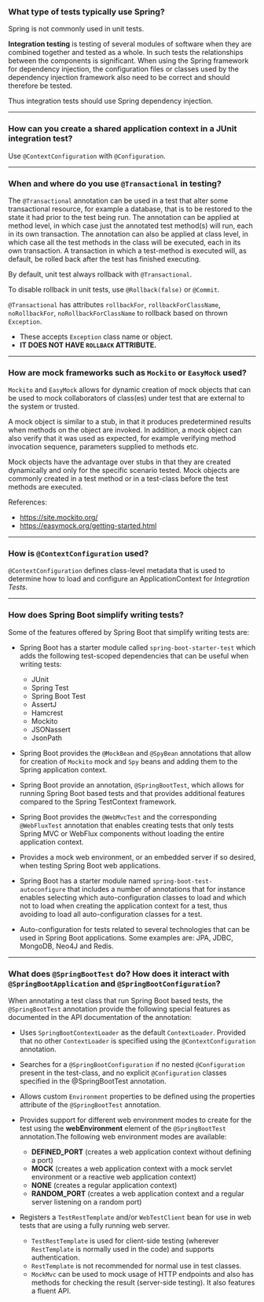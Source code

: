 
### What type of tests typically use Spring?

Spring is not commonly used in unit tests.

**Integration testing** is testing of several modules of software when they are combined together and tested as a whole. In such tests the relationships between the components is significant. When using the Spring framework for dependency injection, the configuration files or classes used by the dependency injection framework also need to be correct and should therefore be tested. 

Thus integration tests should use Spring dependency injection.

----------

### How can you create a shared application context in a JUnit integration test?

Use `@ContextConfiguration` with `@Configuration`.

----------

### When and where do you use `@Transactional` in testing?

The `@Transactional` annotation can be used in a test that alter some transactional resource, for example a database, that is to be restored to the state it had prior to the test being run. The annotation can be applied at method level, in which case just the annotated test method(s) will run, each in its own transaction. The annotation can also be applied at class level, in which case all the test methods in the class will be executed, each in its own transaction. A transaction in which a test-method is executed will, as default, be rolled back after the test has finished executing.

By default, unit test always rollback with `@Transactional`.

To disable rollback in unit tests, use `@Rollback(false)` or `@Commit`.

`@Transactional` has attributes `rollbackFor`, `rollbackForClassName`, `noRollbackFor`, `noRollbackForClassName` to rollback based on thrown `Exception`.
  - These accepts `Exception` class name or object.
  - **IT DOES NOT HAVE `ROLLBACK` ATTRIBUTE.**

----------

### How are mock frameworks such as `Mockito` or `EasyMock` used?

`Mockito` and `EasyMock` allows for dynamic creation of mock objects that can be used to mock collaborators of class(es) under test that are external to the system or trusted. 

A mock object is similar to a stub, in that it produces predetermined results when methods on the object are invoked. In addition, a mock object can also verify that it was used as expected, for example verifying method invocation sequence, parameters supplied to methods etc.

Mock objects have the advantage over stubs in that they are created dynamically and only for the specific scenario tested. Mock objects are commonly created in a test method or in a test-class before the test methods are executed.

References: 
- https://site.mockito.org/
- https://easymock.org/getting-started.html

----------

### How is `@ContextConfiguration` used?

`@ContextConfiguration` defines class-level metadata that is used to determine how to load and configure an ApplicationContext for *Integration Tests*.


----------

### How does Spring Boot simplify writing tests?

Some of the features offered by Spring Boot that simplify writing tests are:

- Spring Boot has a starter module called `spring-boot-starter-test` which adds the following test-scoped dependencies that can be useful when writing tests:
  - JUnit 
  - Spring Test
  - Spring Boot Test
  - AssertJ
  - Hamcrest
  - Mockito
  - JSONassert
  - JsonPath
  
- Spring Boot provides the `@MockBean` and `@SpyBean` annotations that allow for creation of `Mockito` mock and `Spy` beans and adding them to the Spring application context.

- Spring Boot provide an annotation, `@SpringBootTest`, which allows for running Spring Boot based tests and that provides additional features compared to the Spring TestContext framework.

- Spring Boot provides the `@WebMvcTest` and the corresponding `@WebFluxTest` annotation that enables creating tests that only tests Spring MVC or WebFlux components without loading the entire application context.

- Provides a mock web environment, or an embedded server if so desired, when testing Spring Boot web applications.

- Spring Boot has a starter module named `spring-boot-test-autoconfigure` that includes a number of annotations that for instance enables selecting which auto-configuration classes to load and which not to load when creating the application context for a test, thus avoiding to load all auto-configuration classes for a test.

- Auto-configuration for tests related to several technologies that can be used in Spring Boot applications. Some examples are: JPA, JDBC, MongoDB, Neo4J and Redis.

----------

### What does `@SpringBootTest` do? How does it interact with `@SpringBootApplication` and `@SpringBootConfiguration`?

When annotating a test class that run Spring Boot based tests, the `@SpringBootTest` annotation provide the following special features as documented in the API documentation of the annotation:

- Uses `SpringBootContextLoader` as the default `ContextLoader`. Provided that no other `ContextLoader` is specified using the `@ContextConfiguration` annotation.

- Searches for a `@SpringBootConfiguration` if no nested `@Configuration` present in the test-class, and no explicit `@Configuration` classes specified in the @SpringBootTest annotation.

- Allows custom `Environment` properties to be defined using the properties attribute of the `@SpringBootTest` annotation.

- Provides support for different web environment modes to create for the test using the **webEnvironment** element of the `@SpringBootTest` annotation.The following web environment modes are available: 
  - **DEFINED_PORT** (creates a web application context without defining a port)
  - **MOCK** (creates a web application context with a mock servlet environment or a reactive web application context)
  - **NONE** (creates a regular application context)
  - **RANDOM_PORT** (creates a web application context and a regular server listening on a random port)

- Registers a `TestRestTemplate` and/or `WebTestClient` bean for use in web tests that are using a fully running web server.
  - `TestRestTemplate` is used for client-side testing (wherever `RestTemplate` is normally used in the code) and supports authentication.
  - `RestTemplate` is not recommended for normal use in test classes.
  - `MockMvc` can be used to mock usage of HTTP endpoints and also has methods for checking the result (server-side testing). It also features a fluent API.

